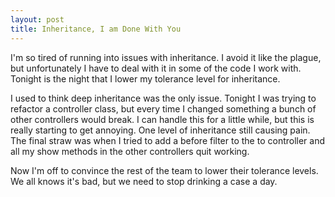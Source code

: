 ```yaml
--- 
layout: post
title: Inheritance, I am Done With You
---
```

<p>
I'm so tired of running into issues with inheritance.  I avoid it like the plague, but unfortunately I have to deal with it in some of the code I work with.  Tonight is the night that I lower my tolerance level for inheritance.
</p>
<p>
I used to think deep inheritance was the only issue.  Tonight I was trying to refactor a controller class, but every time I changed something  a bunch of other controllers would break.  I can handle this for a little while, but this is really starting to get annoying.  One level of inheritance still causing pain.  The final straw was when I tried to add a before filter to the to controller and all my show methods in the other controllers quit working. 
</p>
<p>
Now I'm off to convince the rest of the team to lower their tolerance levels.  We all knows it's bad, but we need to stop drinking a case a day.
</p>

